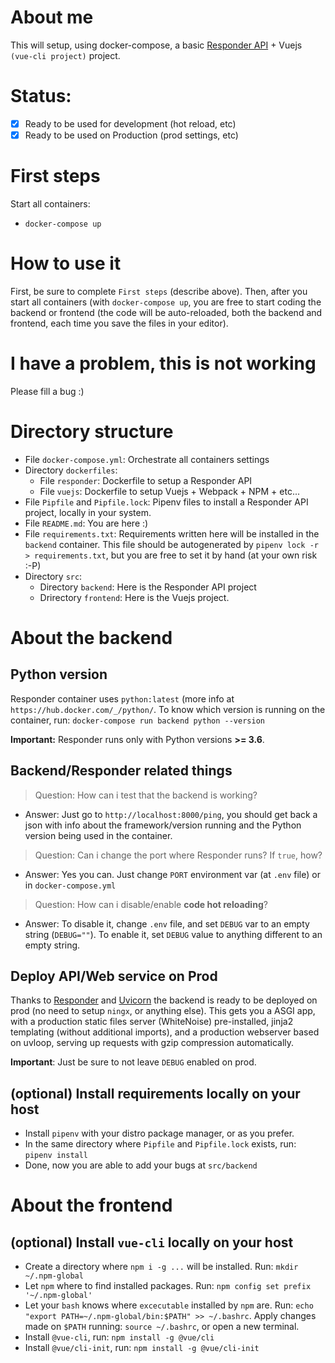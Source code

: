# About me 
This will setup, using docker-compose, a basic [Responder API](https://python-responder.org/en/latest/) + Vuejs `(vue-cli project)` project.

# Status:

- [x]  Ready to be used for development (hot reload, etc) 
- [x]  Ready to be used on Production (prod settings, etc) 

# First steps 

Start all containers:
  - `docker-compose up`

# How to use it
First, be sure to complete `First steps` (describe above).
Then, after you start all containers (with `docker-compose up`, you are free to start coding the backend or frontend (the code will be auto-reloaded, both
the backend and frontend, each time you save the files in your editor).

# I have a problem, this is not working
Please fill a bug :)

# Directory structure

  - File `docker-compose.yml`: Orchestrate all containers settings
  - Directory `dockerfiles`: 
    - File `responder`: Dockerfile to setup a Responder API 
    - File `vuejs`: Dockerfile to setup Vuejs + Webpack + NPM + etc...
  - File `Pipfile` and `Pipfile.lock`: Pipenv files to install a Responder API project, locally in your system.
  - File `README.md`: You are here :)
  - File `requirements.txt`: Requirements written here will be installed in the `backend` container. This file should be autogenerated by `pipenv lock -r > requirements.txt`, but you are free to set it by hand (at your own risk :-P) 
  - Directory `src`:
    - Directory `backend`: Here is the Responder API project
    - Drirectory `frontend`: Here is the Vuejs project.

# About the backend

## Python version

Responder container uses `python:latest` (more info at `https://hub.docker.com/_/python/`. To know which version is running on the container, run: `docker-compose run backend python --version`

**Important:** Responder runs only with Python versions **>= 3.6**.

## Backend/Responder related things

  > Question: How can i test that the backend is working? 
  - Answer: Just go to `http://localhost:8000/ping`, you should get back a json with info about the framework/version running and the Python version being used in the container.

  > Question: Can i change the port where Responder runs? If `true`, how?
  - Answer: Yes you can. Just change `PORT` environment var (at `.env` file) or in `docker-compose.yml` 

  > Question: How can i disable/enable **code hot reloading**?
  - Answer: To disable it, change `.env` file, and set `DEBUG` var to an empty string (`DEBUG=""`). To enable it, set `DEBUG` value to anything different to an empty string. 

## Deploy API/Web service on Prod
Thanks to [Responder](https://python-responder.org/en/latest/) and [Uvicorn](https://www.uvicorn.org/) the backend is ready to be deployed on prod (no need to setup `ningx`, or anything else). This gets you a ASGI app, with a production static files server (WhiteNoise) pre-installed, jinja2 templating (without additional imports), and a production webserver based on uvloop, serving up requests with gzip compression automatically.

**Important**: Just be sure to not leave `DEBUG` enabled on prod.

## (optional) Install requirements locally on your host 

  - Install `pipenv` with your distro package manager, or as you prefer.
  - In the same directory where `Pipfile` and `Pipfile.lock` exists, run: `pipenv install`
  - Done, now you are able to add your bugs at `src/backend`

# About the frontend 

## (optional) Install `vue-cli` locally on your host

  - Create a directory where `npm i -g ...` will be installed. Run: `mkdir ~/.npm-global`
  - Let `npm` where to find installed packages. Run: `npm config set prefix '~/.npm-global'`
  - Let your `bash` knows where `excecutable` installed by `npm` are. Run: ` echo "export PATH=~/.npm-global/bin:$PATH" >> ~/.bashrc `. Apply changes made on `$PATH` running: `source ~/.bashrc`, or open a new terminal. 
  - Install `@vue-cli`, run: `npm install -g @vue/cli`
  - Install `@vue/cli-init`, run: `npm install -g @vue/cli-init`

